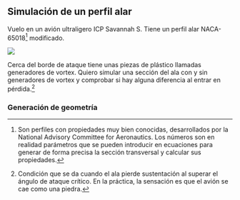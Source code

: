 ## Simulación de un perfil alar

Vuelo en un avión ultraligero ICP Savannah S. Tiene un perfil alar NACA-65018[^211] modificado. 

[^211]: Son perfiles con propiedades muy bien conocidas, desarrollados por la National Advisory Committee for Aeronautics. Los números son en realidad parámetros que se pueden introducir en ecuaciones para generar de forma precisa la sección transversal y calcular sus propiedades.

![](../../../img/naca650.webp)

Cerca del borde de ataque tiene unas piezas de plástico llamadas generadores de vortex. Quiero simular una sección del ala con y sin generadores de vortex y comprobar si hay alguna diferencia al entrar en pérdida.[^212] 


[^212]: Condición que se da cuando el ala pierde sustentación al superar el ángulo de ataque crítico. En la práctica, la sensación es que el avión se cae como una piedra.

### Generación de geometría

